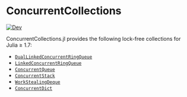 # ConcurrentCollections

[![Dev](https://img.shields.io/badge/docs-dev-blue.svg)](https://juliaconcurrent.github.io/ConcurrentCollections.jl/dev/)

ConcurrentCollections.jl provides the following lock-free collections for Julia
≥ 1.7:

* [`DualLinkedConcurrentRingQueue`](https://juliaconcurrent.github.io/ConcurrentCollections.jl/dev/#ConcurrentCollections.DualLinkedConcurrentRingQueue)
* [`LinkedConcurrentRingQueue`](https://juliaconcurrent.github.io/ConcurrentCollections.jl/dev/#ConcurrentCollections.LinkedConcurrentRingQueue)
* [`ConcurrentQueue`](https://juliaconcurrent.github.io/ConcurrentCollections.jl/dev/#ConcurrentCollections.ConcurrentQueue)
* [`ConcurrentStack`](https://juliaconcurrent.github.io/ConcurrentCollections.jl/dev/#ConcurrentCollections.ConcurrentStack)
* [`WorkStealingDeque`](https://juliaconcurrent.github.io/ConcurrentCollections.jl/dev/#ConcurrentCollections.WorkStealingDeque)
* [`ConcurrentDict`](https://juliaconcurrent.github.io/ConcurrentCollections.jl/dev/#ConcurrentCollections.ConcurrentDict)
